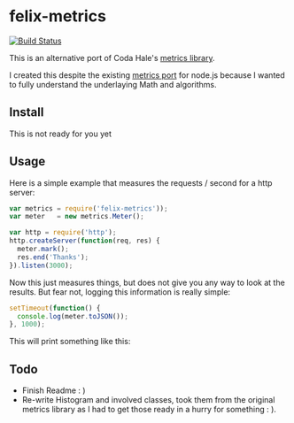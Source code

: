 # felix-metrics

[![Build Status](https://secure.travis-ci.org/felixge/node-felix-metrics.png)](http://travis-ci.org/felixge/node-felix-metrics)

This is an alternative port of Coda Hale's [metrics library][codametrics].

I created this despite the existing [metrics port][existingmetrics] for node.js
because I wanted to fully understand the underlaying Math and algorithms.

[codametrics]:  https://github.com/codahale/metrics
[existingmetrics]: https://github.com/mikejihbe/metrics

## Install

This is not ready for you yet

## Usage

Here is a simple example that measures the requests / second for a http server:

```js
var metrics = require('felix-metrics'));
var meter   = new metrics.Meter();

var http = require('http');
http.createServer(function(req, res) {
  meter.mark();
  res.end('Thanks');
}).listen(3000);
```

Now this just measures things, but does not give you any way to look at the
results. But fear not, logging this information is really simple:

```js
setTimeout(function() {
  console.log(meter.toJSON());
}, 1000);
```

This will print something like this:

## Todo

* Finish Readme : )
* Re-write Histogram and involved classes, took them from the original metrics
  library as I had to get those ready in a hurry for something : ).
